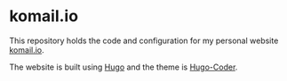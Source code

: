 # komail.io

This repository holds the code and configuration for my personal website
[komail.io](komail.io).

The website is built using [Hugo](https://gohugo.io/) and the theme is
[Hugo-Coder](https://github.com/luizdepra/hugo-coder).
